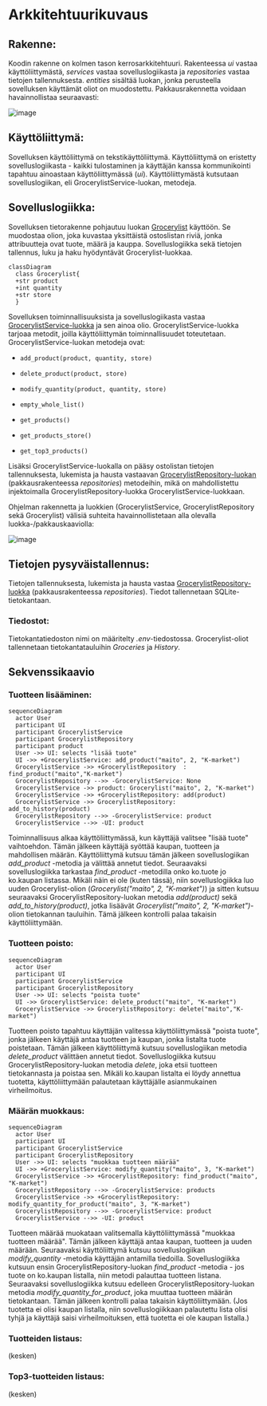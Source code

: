 # Arkkitehtuurikuvaus

## Rakenne:
Koodin rakenne on kolmen tason kerrosarkkitehtuuri. Rakenteessa *ui* vastaa käyttöliittymästä, *services* vastaa sovelluslogiikasta ja *repositories* vastaa tietojen tallennuksesta. *entities* sisältää luokan, jonka perusteella sovelluksen käyttämät oliot on muodostettu. Pakkausrakennetta voidaan havainnollistaa seuraavasti:

![image](https://user-images.githubusercontent.com/78747844/206843117-edf13d7d-cbcd-4368-a443-c858d40ba2aa.png)

## Käyttöliittymä:
Sovelluksen käyttöliittymä on tekstikäyttöliittymä. Käyttöliittymä on eristetty sovelluslogiikasta - kaikki tulostaminen ja käyttäjän kanssa kommunikointi tapahtuu ainoastaan käyttöliittymässä (*ui*). Käyttöliittymästä kutsutaan sovelluslogiikan, eli GrocerylistService-luokan, metodeja.

## Sovelluslogiikka:
Sovelluksen tietorakenne pohjautuu luokan [Grocerylist](https://github.com/ounisk/ot_harjoitustyo/blob/master/src/entities/grocerylist_entity.py) käyttöön. Se muodostaa olion, joka kuvastaa yksittäistä ostoslistan riviä, jonka attribuutteja ovat tuote, määrä ja kauppa. Sovelluslogiikka sekä tietojen tallennus, luku ja haku hyödyntävät Grocerylist-luokkaa.

```mermaid
classDiagram
  class Grocerylist{
  +str product
  +int quantity
  +str store
  }
  ```
Sovelluksen toiminnallisuuksista ja sovelluslogiikasta vastaa [GrocerylistService-luokka](https://github.com/ounisk/ot_harjoitustyo/blob/master/src/services/grocerylist_service.py) ja sen ainoa olio. GrocerylistService-luokka tarjoaa metodit, joilla käyttöliittymän toiminnallisuudet toteutetaan. GrocerylistService-luokan metodeja ovat:

- `add_product(product, quantity, store)`

- `delete_product(product, store)`

- `modify_quantity(product, quantity, store)`

- `empty_whole_list()`

- `get_products()`

-  `get_products_store()`

-  `get_top3_products()`


Lisäksi GrocerylistService-luokalla on pääsy ostolistan tietojen tallennuksesta, lukemista ja hausta vastaavan [GrocerylistRepository-luokan](https://github.com/ounisk/ot_harjoitustyo/blob/master/src/repositories/grocerylist_repository.py) (pakkausrakenteessa *repositories*) metodeihin, mikä on mahdollistettu injektoimalla GrocerylistRepository-luokka GrocerylistService-luokkaan.     

Ohjelman rakennetta ja luokkien (GrocerylistService, GrocerylistRepository sekä Grocerylist) välisiä suhteita havainnollistetaan alla olevalla luokka-/pakkauskaaviolla:

![image](https://user-images.githubusercontent.com/78747844/206849601-bb0da61a-e4b1-4b31-a00e-e33fc79102e7.png)

## Tietojen pysyväistallennus:
Tietojen tallennuksesta, lukemista ja hausta vastaa [GrocerylistRepository-luokka](https://github.com/ounisk/ot_harjoitustyo/blob/master/src/repositories/grocerylist_repository.py) (pakkausrakenteessa *repositories*). Tiedot tallennetaan SQLite-tietokantaan.

### Tiedostot:
Tietokantatiedoston nimi on määritelty *.env*-tiedostossa. 
Grocerylist-oliot tallennetaan tietokantatauluihin *Groceries* ja *History*.

## Sekvenssikaavio
### Tuotteen lisääminen:
  
```mermaid
sequenceDiagram
  actor User
  participant UI
  participant GrocerylistService
  participant GrocerylistRepository
  participant product
  User ->> UI: selects "lisää tuote"
  UI ->> +GrocerylistService: add_product("maito", 2, "K-market")
  GrocerylistService ->> +GrocerylistRepository  : find_product("maito","K-market")
  GrocerylistRepository -->> -GrocerylistService: None
  GrocerylistService ->> product: Grocerylist("maito", 2, "K-market")
  GrocerylistService ->> +GrocerylistRepository: add(product)
  GrocerylistService ->> GrocerylistRepository: add_to_history(product)
  GrocerylistRepository -->> -GrocerylistService: product
  GrocerylistService -->> -UI: product  
``` 
Toiminnallisuus alkaa käyttöliittymässä, kun käyttäjä valitsee "lisää tuote" vaihtoehdon. Tämän jälkeen käyttäjä syöttää kaupan, tuotteen ja mahdollisen määrän. Käyttöliittymä kutsuu tämän jälkeen sovelluslogiikan *add_product* -metodia ja välittää annetut tiedot. Seuraavaksi sovelluslogiikka tarkastaa  *find_product* -metodilla onko ko.tuote jo ko.kaupan listassa. Mikäli näin ei ole (kuten tässä), niin sovelluslogiikka luo uuden Grocerylist-olion (*Grocerylist("maito", 2, "K-market")*) ja sitten kutsuu seuraavaksi GrocerylistRepository-luokan metodia *add(product)* sekä *add_to_history(product)*, jotka lisäävät *Grocerylist("maito", 2, "K-market")*-olion tietokannan tauluihin. Tämä jälkeen kontrolli palaa takaisin käyttöliittymään.

### Tuotteen poisto:
```mermaid
sequenceDiagram
  actor User
  participant UI
  participant GrocerylistService
  participant GrocerylistRepository
  User ->> UI: selects "poista tuote"
  UI ->> GrocerylistService: delete_product("maito", "K-market")
  GrocerylistService ->> GrocerylistRepository: delete("maito","K-market")
``` 
Tuotteen poisto tapahtuu käyttäjän valitessa käyttöliittymässä "poista tuote", jonka jälkeen käyttäjä antaa tuotteen ja kaupan, jonka listalta tuote poistetaan. Tämän jälkeen käyttöliittymä kutsuu sovelluslogiikan metodia *delete_product* välittäen annetut tiedot. Sovelluslogiikka kutsuu GrocerylistRepository-luokan metodia *delete*, joka etsii tuotteen tietokannasta ja poistaa sen. Mikäli ko.kaupan listalta ei löydy annettua tuotetta, käyttöliittymään palautetaan käyttäjälle asianmukainen virheilmoitus.


### Määrän muokkaus:
```mermaid
sequenceDiagram
  actor User
  participant UI
  participant GrocerylistService
  participant GrocerylistRepository
  User ->> UI: selects "muokkaa tuotteen määrää"
  UI ->> +GrocerylistService: modify_quantity("maito", 3, "K-market")
  GrocerylistService ->> +GrocerylistRepository: find_product("maito", "K-market")
  GrocerylistRepository -->> -GrocerylistService: products  
  GrocerylistService ->> +GrocerylistRepository: modify_quantity_for_product("maito", 3, "K-market")
  GrocerylistRepository -->> -GrocerylistService: product
  GrocerylistService -->> -UI: product 
  ``` 
  Tuotteen määrää muokataan valitsemalla käyttöliittymässä "muokkaa tuotteen määrää". Tämän jälkeen käyttäjä antaa kaupan, tuotteen ja uuden määrään. Seuraavaksi käyttöliittymä kutsuu sovelluslogiikan *modify_quantity* -metodia käyttäjän antamilla tiedoilla. Sovelluslogiikka kutsuun ensin GrocerylistRepository-luokan *find_product* -metodia - jos tuote on ko.kaupan listalla, niin metodi palauttaa tuotteen listana. Seuraavaksi sovelluslogiikka kutsuu edelleen GrocerylistRepository-luokan metodia *modify_quantity_for_product*, joka muuttaa tuotteen määrän tietokantaan. Tämän jälkeen kontrolli palaa takaisin käyttöliittymään. (Jos tuotetta ei olisi kaupan listalla, niin sovelluslogiikkaan palautettu lista olisi tyhjä ja käyttäjä saisi virheilmoituksen, että tuotetta ei ole kaupan listalla.)  

### Tuotteiden listaus:
(kesken)

### Top3-tuotteiden listaus:
(kesken)
